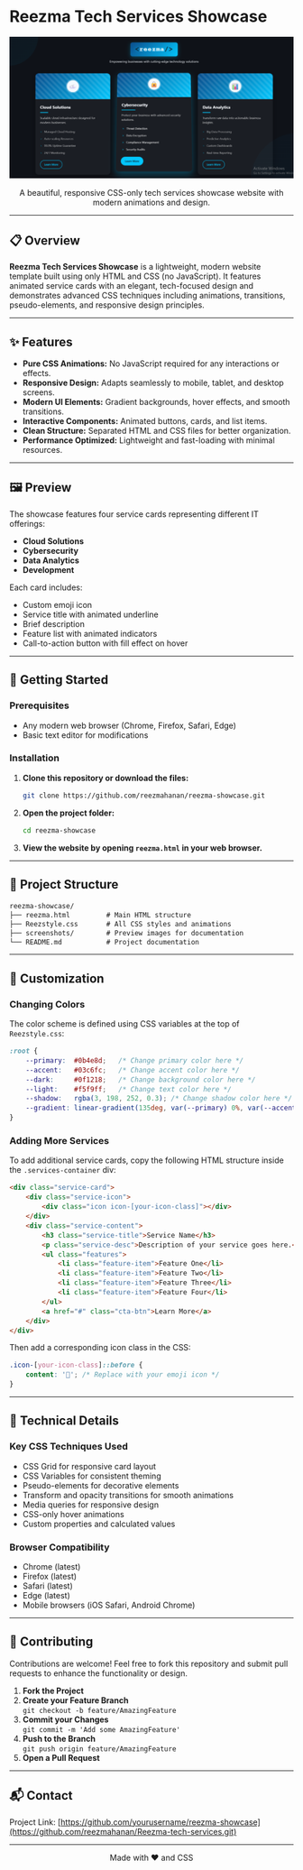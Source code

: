 # Reezma Tech Services Showcase

<p align="center">
  <img src="https://github.com/reezmahanan/Reezma-tech-services/blob/main/Screenshot%202025-09-11%20193903.png">
</p>

<p align="center">
  A beautiful, responsive CSS-only tech services showcase website with modern animations and design.
</p>

---

## 📋 Overview

**Reezma Tech Services Showcase** is a lightweight, modern website template built using only HTML and CSS (no JavaScript). It features animated service cards with an elegant, tech-focused design and demonstrates advanced CSS techniques including animations, transitions, pseudo-elements, and responsive design principles.

---

## ✨ Features

- **Pure CSS Animations:** No JavaScript required for any interactions or effects.
- **Responsive Design:** Adapts seamlessly to mobile, tablet, and desktop screens.
- **Modern UI Elements:** Gradient backgrounds, hover effects, and smooth transitions.
- **Interactive Components:** Animated buttons, cards, and list items.
- **Clean Structure:** Separated HTML and CSS files for better organization.
- **Performance Optimized:** Lightweight and fast-loading with minimal resources.

---

## 🖼️ Preview

The showcase features four service cards representing different IT offerings:

- **Cloud Solutions**
- **Cybersecurity**
- **Data Analytics**
- **Development**

Each card includes:

- Custom emoji icon
- Service title with animated underline
- Brief description
- Feature list with animated indicators
- Call-to-action button with fill effect on hover

---

## 🚀 Getting Started

### Prerequisites

- Any modern web browser (Chrome, Firefox, Safari, Edge)
- Basic text editor for modifications

### Installation

1. **Clone this repository or download the files:**
   ```bash
   git clone https://github.com/reezmahanan/reezma-showcase.git
   ```
2. **Open the project folder:**
   ```bash
   cd reezma-showcase
   ```
3. **View the website by opening `reezma.html` in your web browser.**

---

## 📁 Project Structure

```
reezma-showcase/
├── reezma.html         # Main HTML structure
├── Reezstyle.css       # All CSS styles and animations
├── screenshots/        # Preview images for documentation
└── README.md           # Project documentation
```

---

## 🎨 Customization

### Changing Colors

The color scheme is defined using CSS variables at the top of `Reezstyle.css`:

```css
:root {
    --primary:  #0b4e8d;   /* Change primary color here */
    --accent:   #03c6fc;   /* Change accent color here */
    --dark:     #0f1218;   /* Change background color here */
    --light:    #f5f9ff;   /* Change text color here */
    --shadow:   rgba(3, 198, 252, 0.3); /* Change shadow color here */
    --gradient: linear-gradient(135deg, var(--primary) 0%, var(--accent) 100%);
}
```

### Adding More Services

To add additional service cards, copy the following HTML structure inside the `.services-container` div:

```html
<div class="service-card">
    <div class="service-icon">
        <div class="icon icon-[your-icon-class]"></div>
    </div>
    <div class="service-content">
        <h3 class="service-title">Service Name</h3>
        <p class="service-desc">Description of your service goes here.</p>
        <ul class="features">
            <li class="feature-item">Feature One</li>
            <li class="feature-item">Feature Two</li>
            <li class="feature-item">Feature Three</li>
            <li class="feature-item">Feature Four</li>
        </ul>
        <a href="#" class="cta-btn">Learn More</a>
    </div>
</div>
```

Then add a corresponding icon class in the CSS:

```css
.icon-[your-icon-class]::before {
    content: '🔧'; /* Replace with your emoji icon */
}
```

---

## 🔧 Technical Details

### Key CSS Techniques Used

- CSS Grid for responsive card layout
- CSS Variables for consistent theming
- Pseudo-elements for decorative elements
- Transform and opacity transitions for smooth animations
- Media queries for responsive design
- CSS-only hover animations
- Custom properties and calculated values

### Browser Compatibility

- Chrome (latest)
- Firefox (latest)
- Safari (latest)
- Edge (latest)
- Mobile browsers (iOS Safari, Android Chrome)

---



## 🤝 Contributing

Contributions are welcome! Feel free to fork this repository and submit pull requests to enhance the functionality or design.

1. **Fork the Project**
2. **Create your Feature Branch**  
   `git checkout -b feature/AmazingFeature`
3. **Commit your Changes**  
   `git commit -m 'Add some AmazingFeature'`
4. **Push to the Branch**  
   `git push origin feature/AmazingFeature`
5. **Open a Pull Request**

---

## 📬 Contact


Project Link: [https://github.com/yourusername/reezma-showcase](https://github.com/reezmahanan/Reezma-tech-services.git)

---


<p align="center"> Made with ❤️ and CSS </p>

